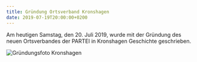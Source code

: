 ```yaml
---
title: Gründung Ortsverband Kronshagen
date: 2019-07-19T20:00:00+0200
---
```


Am heutigen Samstag, den 20. Juli 2019, wurde mit der Gründung des neuen Ortsverbandes der PARTEI in Kronshagen Geschichte geschrieben.

![Gründungsfoto Kronshagen](/kronshagen/gruendung.jpg "Gründungsfoto Kronshagen")
